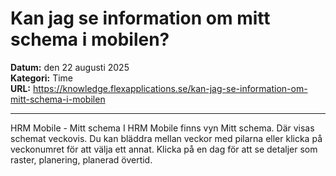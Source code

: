 # Kan jag se information om mitt schema i mobilen?

**Datum:** den 22 augusti 2025  
**Kategori:** Time  
**URL:** https://knowledge.flexapplications.se/kan-jag-se-information-om-mitt-schema-i-mobilen

---

HRM Mobile - Mitt schema
I
HRM Mobile
finns vyn
Mitt schema.
Där visas schemat veckovis. Du kan bläddra mellan veckor med pilarna eller klicka på veckonumret för att välja ett annat.
Klicka på en dag för att se detaljer som raster, planering, planerad övertid.
